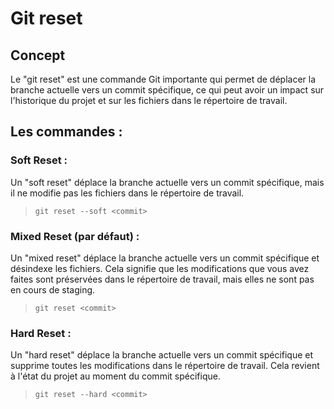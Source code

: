 # Git reset

## Concept 

Le "git reset" est une commande Git importante qui permet de déplacer la branche actuelle vers un commit spécifique, ce qui peut avoir un impact sur l'historique du projet et sur les fichiers dans le répertoire de travail.

## Les commandes :

### Soft Reset :

 Un "soft reset" déplace la branche actuelle vers un commit spécifique, mais il ne modifie pas les fichiers dans le répertoire de travail.

> ```git reset --soft <commit>```

### Mixed Reset (par défaut) :

 Un "mixed reset" déplace la branche actuelle vers un commit spécifique et désindexe les fichiers. Cela signifie que les modifications que vous avez faites sont préservées dans le répertoire de travail, mais elles ne sont pas en cours de staging. 

> ```git reset <commit>```

### Hard  Reset :

 Un "hard reset" déplace la branche actuelle vers un commit spécifique et supprime toutes les modifications dans le répertoire de travail. Cela revient à l'état du projet au moment du commit spécifique.

> ```git reset --hard <commit>```


